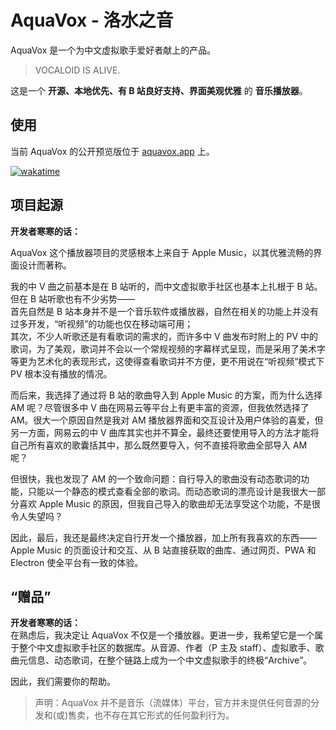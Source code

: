 # AquaVox - 洛水之音

AquaVox 是一个为中文虚拟歌手爱好者献上的产品。

> VOCALOID IS ALIVE.

这是一个 **开源、本地优先、有 B 站良好支持、界面美观优雅** 的 **音乐播放器**。

## 使用

当前 AquaVox 的公开预览版位于 [aquavox.app](https://aquavox.app) 上。

[![wakatime](https://wakatime.com/badge/user/018f0628-909b-47e4-bcfd-0153235426d9/project/b67c03ef-ee0b-45f2-85ec-d9c60269cc55.svg)](https://wakatime.com/badge/user/018f0628-909b-47e4-bcfd-0153235426d9/project/b67c03ef-ee0b-45f2-85ec-d9c60269cc55)

## 项目起源

**开发者寒寒的话：**  

AquaVox 这个播放器项目的灵感根本上来自于 Apple Music，以其优雅流畅的界面设计而著称。

我的中 V 曲之前基本是在 B 站听的，而中文虚拟歌手社区也基本上扎根于 B 站。但在 B 站听歌也有不少劣势——  
首先自然是 B 站本身并不是一个音乐软件或播放器，自然在相关的功能上并没有过多开发，“听视频”的功能也仅在移动端可用；  
其次，不少人听歌还是有看歌词的需求的，而许多中 V 曲发布时附上的 PV 中的歌词，为了美观，歌词并不会以一个常规视频的字幕样式呈现，而是采用了美术字等更为艺术化的表现形式，这使得查看歌词并不方便，更不用说在“听视频”模式下 PV 根本没有播放的情况。

而后来，我选择了通过将 B 站的歌曲导入到 Apple Music 的方案，而为什么选择 AM 呢？尽管很多中 V 曲在网易云等平台上有更丰富的资源，但我依然选择了 AM。很大一个原因自然是我对 AM 播放器界面和交互设计及用户体验的喜爱，但另一方面，网易云的中 V 曲库其实也并不算全，最终还要使用导入的方法才能将自己所有喜欢的歌囊括其中，那么既然要导入，何不直接将歌曲全部导入 AM 呢？

但很快，我也发现了 AM 的一个致命问题：自行导入的歌曲没有动态歌词的功能，只能以一个静态的模式查看全部的歌词。而动态歌词的漂亮设计是我很大一部分喜欢 Apple Music 的原因，但我自己导入的歌曲却无法享受这个功能，不是很令人失望吗？

因此，最后，我还是最终决定自行开发一个播放器，加上所有我喜欢的东西——Apple Music 的页面设计和交互、从 B 站直接获取的曲库、通过网页、PWA 和 Electron 使全平台有一致的体验。

## “赠品”

**开发者寒寒的话：**  
在熟虑后，我决定让 AquaVox 不仅是一个播放器。更进一步，我希望它是一个属于整个中文虚拟歌手社区的数据库。从音源、作者（P 主及 staff）、虚拟歌手、歌曲元信息、动态歌词，在整个链路上成为一个中文虚拟歌手的终极“Archive”。

因此，我们需要你的帮助。

> 声明：AquaVox 并不是音乐（流媒体）平台，官方并未提供任何音源的分发和(或)售卖，也不存在其它形式的任何盈利行为。
